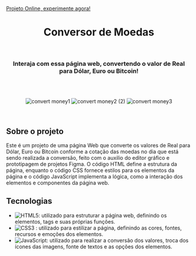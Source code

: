 [ Projeto Online, experimente agora! ](https://convert-money-us.netlify.app)
<h1 align="center"> Conversor de Moedas</h1>

<br>

<h3 align="center">
  Interaja com essa página web, convertendo o valor de Real para Dólar, Euro ou Bitcoin!
</h3>

<br>


<br>

<div align="center">

![convert money1](https://user-images.githubusercontent.com/99486037/231854299-d126a7ca-5f80-4f13-b308-39c55e772d6d.PNG)
![convert money2 (2)](https://user-images.githubusercontent.com/99486037/231854305-98d1a62e-b634-4628-a59b-e2dab8c4e74d.PNG)
![convert money3](https://user-images.githubusercontent.com/99486037/231854313-5d8037d0-bd10-4dd4-a859-46fcc88f4069.PNG)



</div> 

<br>

##  Sobre o projeto

Este é um projeto de uma página Web que converte os valores de Real para Dólar, Euro ou Bitcoin conforme a cotação das moedas no dia que está sendo realizada a conversão, feito com o auxilio do editor gráfico e prototipagem de projetos Figma. O código HTML define a estrutura da página, enquanto o código CSS fornece estilos para os elementos da página e o código JavaScript implementa a lógica, como a interação dos elementos e componentes da página web.

##  Tecnologias


- ![ HTML5 ](https://img.shields.io/badge/-HTML5-E34F26?style=flat-square&logo=html5&logoColor=white): utilizado para estruturar a página web, definindo os elementos, tags e suas próprias funções.
- ![ CSS3 ](https://img.shields.io/badge/-CSS3-1572B6?style=flat-square&logo=css3) : utilizado para estilizar a página, definindo as cores, fontes, recursos e emoções dos elementos.
- ![ JavaScript ](https://img.shields.io/badge/-JavaScript-black?style=flat-square&logo=javascript): utilizado para realizar a conversão dos valores, troca dos ícones das imagens, fonte de textos e as opções dos elementos.
<br>
